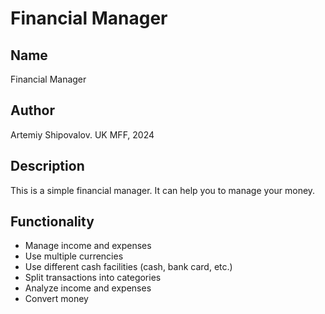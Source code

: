 # Financial Manager

## Name
Financial Manager

## Author
Artemiy Shipovalov.
UK MFF, 2024

## Description
This is a simple financial manager.
It can help you to manage your money.

## Functionality
- Manage income and expenses
- Use multiple currencies
- Use different cash facilities (cash, bank card, etc.)
- Split transactions into categories
- Analyze income and expenses
- Convert money